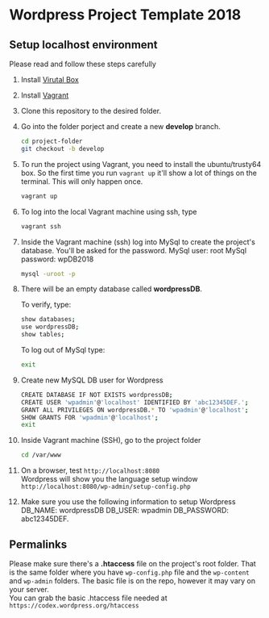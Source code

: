 # Wordpress Project Template 2018

## Setup localhost environment
Please read and follow these steps carefully

1. Install [Virutal Box](https://www.virtualbox.org/wiki/Downloads)

2. Install [Vagrant](https://www.vagrantup.com)

3. Clone this repository to the desired folder.

4. Go into the folder porject and create a new **develop** branch.
    ```sh
    cd project-folder
    git checkout -b develop
    ```

5. To run the project using Vagrant, you need to install the ubuntu/trusty64 box. So the first time you run `vagrant up` it'll show a lot of things on the terminal. This will only happen once.
    ```sh
    vagrant up
    ```

6. To log into the local Vagrant machine using ssh, type
    ```sh
    vagrant ssh
    ```

7. Inside the Vagrant machine (ssh) log into MySql to create the project's database. You'll be asked for the password. MySql user: root  MySql password: wpDB2018

    ```sh
    mysql -uroot -p
    ```

8. There will be an empty database called **wordpressDB**.

    To verify, type:
    ```sh
    show databases;
    use wordpressDB;
    show tables;
    ```
    
    To log out of MySql type:
    ```sh
    exit
    ```

9. Create new MySQL DB user for Wordpress
    ```sh
    CREATE DATABASE IF NOT EXISTS wordpressDB;
    CREATE USER 'wpadmin'@'localhost' IDENTIFIED BY 'abc12345DEF.';
    GRANT ALL PRIVILEGES ON wordpressDB.* TO 'wpadmin'@'localhost';
    SHOW GRANTS FOR 'wpadmin'@'localhost';
    exit
    ```

10. Inside Vagrant machine (SSH), go to the project folder 
    ```sh
    cd /var/www
    ```

11. On a browser, test `http://localhost:8080 `  
    Wordpress will show you the language setup window  
    `http://localhost:8080/wp-admin/setup-config.php`    

12. Make sure you use the following information to setup Wordpress
    DB_NAME: wordpressDB
    DB_USER: wpadmin
    DB_PASSWORD: abc12345DEF.

## Permalinks  
Please make sure there's a **.htaccess** file on the project's root folder. That is the same folder where you have `wp-config.php` file and the `wp-content` and `wp-admin` folders. The basic file is on the repo, however it may vary on your server.  
You can grab the basic .htaccess file needed at `https://codex.wordpress.org/htaccess`  
